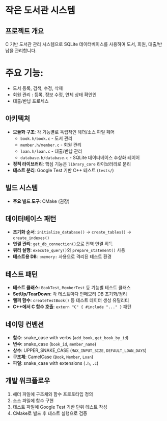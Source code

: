 <!-- ---
applyTo: "**"
--- -->

# 작은 도서관 시스템 

## 프로젝트 개요
C 기반 도서관 관리 시스템으로 SQLite 데이터베이스를 사용하여 도서, 회원, 대출/반납을 관리합니다.

# 주요 기능:

- 도서 등록, 검색, 수정, 삭제
- 회원 관리 : 등록, 정보 수정, 연체 상태 확인인
- 대출/반납 프로세스


## 아키텍처
- **모듈화 구조**: 각 기능별로 독립적인 헤더/소스 파일 페어
  - `book.h/book.c` - 도서 관리
  - `member.h/member.c` - 회원 관리  
  - `loan.h/loan.c` - 대출/반납 관리
  - `database.h/database.c` - SQLite 데이터베이스 추상화 레이어
- **정적 라이브러리**: 핵심 기능은 `library_core` 라이브러리로 분리
- **테스트 분리**: Google Test 기반 C++ 테스트 (`tests/`)

## 빌드 시스템
- **주요 빌드 도구**: CMake (권장) 

## 데이터베이스 패턴
- **초기화 순서**: `initialize_database()` → `create_tables()` → `create_indexes()`
- **연결 관리**: `get_db_connection()`으로 전역 연결 획득
- **쿼리 실행**: `execute_query()`와 `prepare_statement()` 사용
- **테스트용 DB**: `:memory:` 사용으로 격리된 테스트 환경

## 테스트 패턴
- **테스트 클래스**: `BookTest`, `MemberTest` 등 기능별 테스트 클래스
- **SetUp/TearDown**: 각 테스트마다 인메모리 DB 초기화/정리
- **헬퍼 함수**: `createTestBook()` 등 테스트 데이터 생성 유틸리티
- **C++에서 C 함수 호출**: `extern "C" { #include "..." }` 패턴

## 네이밍 컨벤션
- **함수**: snake_case with verbs (`add_book`, `get_book_by_id`)
- **변수**: snake_case (`book_id`, `member_name`)
- **상수**: UPPER_SNAKE_CASE (`MAX_INPUT_SIZE`, `DEFAULT_LOAN_DAYS`)
- **구조체**: CamelCase (`Book`, `Member`, `Loan`)
- **파일**: snake_case with extensions (`.h`, `.c`)

## 개발 워크플로우
1. 헤더 파일에 구조체와 함수 프로토타입 정의
2. 소스 파일에 함수 구현
3. 테스트 파일에 Google Test 기반 단위 테스트 작성
4. CMake로 빌드 후 테스트 실행으로 검증